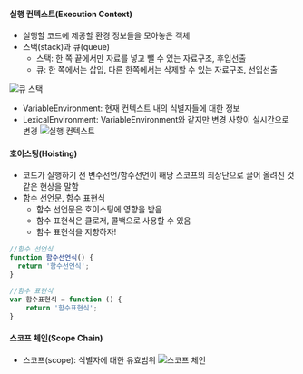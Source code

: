#### 실행 컨텍스트(Execution Context)
- 실행할 코드에 제공할 환경 정보들을 모아놓은 객체
- 스택(stack)과 큐(queue)
	- 스택: 한 쪽 끝에서만 자료를 넣고 뺄 수 있는 자료구조, 후입선출
	- 큐: 한 쪽에서는 삽입, 다른 한쪽에서는 삭제할 수 있는 자료구조, 선입선출

![큐 스택](https://user-images.githubusercontent.com/82931725/185349453-d61a1436-c67e-4808-9bf4-67b222a866dc.png)

- VariableEnvironment: 현재 컨텍스트 내의 식별자들에 대한 정보
- LexicalEnvironment: VariableEnvironment와 같지만 변경 사항이 실시간으로 변경
![실행 컨텍스트](https://user-images.githubusercontent.com/82931725/185349654-a42b0183-b6fe-4ace-a3f4-27683748f95e.png)


#### 호이스팅(Hoisting)
- 코드가 실행하기 전 변수선언/함수선언이 해당 스코프의 최상단으로 끌어 올려진 것 같은 현상을 말함
- 함수 선언문, 함수 표현식
	- 함수 선언문은 호이스팅에 영향을 받음
	- 함수 표현식은 클로저, 콜백으로 사용할 수 있음
	- 함수 표현식을 지향하자!
```javascript
//함수 선언식
function 함수선언식() {
  return '함수선언식';
}
```
```javascript
//함수 표현식
var 함수표현식 = function () {
    return '함수표현식';
}
```

#### 스코프 체인(Scope Chain)
- 스코프(scope): 식별자에 대한 유효범위
![스코프 체인](https://user-images.githubusercontent.com/82931725/185349689-e6c6e3c3-185f-42da-89e5-3a5f8b4cc733.png)
